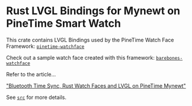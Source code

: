 # Rust LVGL Bindings for Mynewt on PineTime Smart Watch

This crate contains LVGL Bindings used by the PineTime Watch Face Framework: [`pinetime-watchface`](https://crates.io/crates/pinetime-watchface)

Check out a sample watch face created with this framework: [`barebones-watchface`](https://crates.io/crates/barebones-watchface)

Refer to the article...

["Bluetooth Time Sync, Rust Watch Faces and LVGL on PineTime Mynewt"](https://lupyuen.github.io/pinetime-rust-mynewt/articles/timesync)

See [`src`](src) for more details.
